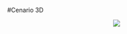 #Cenario 3D 

<div align="center">
<img max-width="800" src= "https://github.com/Sam1536/Cenario-3D-Paisagem/assets/89424721/8c6507dd-6e59-4f9b-8916-022f0fe724a1"/>
 </div>



